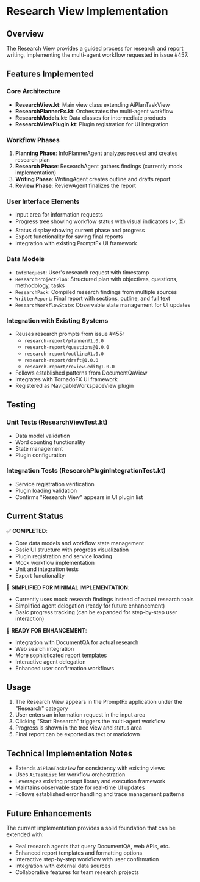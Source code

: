 # Research View Implementation

## Overview

The Research View provides a guided process for research and report writing, implementing the multi-agent workflow requested in issue #457.

## Features Implemented

### Core Architecture
- **ResearchView.kt**: Main view class extending AiPlanTaskView
- **ResearchPlannerFx.kt**: Orchestrates the multi-agent workflow
- **ResearchModels.kt**: Data classes for intermediate products
- **ResearchViewPlugin.kt**: Plugin registration for UI integration

### Workflow Phases
1. **Planning Phase**: InfoPlannerAgent analyzes request and creates research plan
2. **Research Phase**: ResearchAgent gathers findings (currently mock implementation)
3. **Writing Phase**: WritingAgent creates outline and drafts report
4. **Review Phase**: ReviewAgent finalizes the report

### User Interface Elements
- Input area for information requests
- Progress tree showing workflow status with visual indicators (✓, ⏳)
- Status display showing current phase and progress
- Export functionality for saving final reports
- Integration with existing PromptFx UI framework

### Data Models
- `InfoRequest`: User's research request with timestamp
- `ResearchProjectPlan`: Structured plan with objectives, questions, methodology, tasks
- `ResearchPack`: Compiled research findings from multiple sources
- `WrittenReport`: Final report with sections, outline, and full text
- `ResearchWorkflowState`: Observable state management for UI updates

### Integration with Existing Systems
- Reuses research prompts from issue #455:
  - `research-report/planner@1.0.0`
  - `research-report/questions@1.0.0`
  - `research-report/outline@1.0.0`
  - `research-report/draft@1.0.0`
  - `research-report/review-edit@1.0.0`
- Follows established patterns from DocumentQaView
- Integrates with TornadoFX UI framework
- Registered as NavigableWorkspaceView plugin

## Testing

### Unit Tests (ResearchViewTest.kt)
- Data model validation
- Word counting functionality
- State management
- Plugin configuration

### Integration Tests (ResearchPluginIntegrationTest.kt)
- Service registration verification
- Plugin loading validation
- Confirms "Research View" appears in UI plugin list

## Current Status

✅ **COMPLETED**:
- Core data models and workflow state management
- Basic UI structure with progress visualization
- Plugin registration and service loading
- Mock workflow implementation
- Unit and integration tests
- Export functionality

🔄 **SIMPLIFIED FOR MINIMAL IMPLEMENTATION**:
- Currently uses mock research findings instead of actual research tools
- Simplified agent delegation (ready for future enhancement)
- Basic progress tracking (can be expanded for step-by-step user interaction)

🚀 **READY FOR ENHANCEMENT**:
- Integration with DocumentQA for actual research
- Web search integration
- More sophisticated report templates
- Interactive agent delegation
- Enhanced user confirmation workflows

## Usage

1. The Research View appears in the PromptFx application under the "Research" category
2. User enters an information request in the input area
3. Clicking "Start Research" triggers the multi-agent workflow
4. Progress is shown in the tree view and status area
5. Final report can be exported as text or markdown

## Technical Implementation Notes

- Extends `AiPlanTaskView` for consistency with existing views
- Uses `AiTaskList` for workflow orchestration
- Leverages existing prompt library and execution framework
- Maintains observable state for real-time UI updates
- Follows established error handling and trace management patterns

## Future Enhancements

The current implementation provides a solid foundation that can be extended with:
- Real research agents that query DocumentQA, web APIs, etc.
- Enhanced report templates and formatting options
- Interactive step-by-step workflow with user confirmation
- Integration with external data sources
- Collaborative features for team research projects